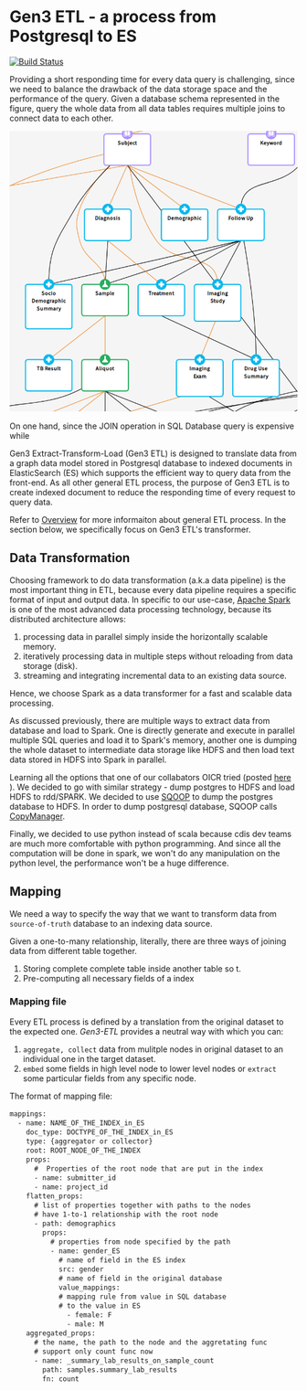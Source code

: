 # Gen3 ETL - a process from Postgresql to ES

[![Build Status](https://travis-ci.com/uc-cdis/tube.svg?branch=feat/test-travis)](https://travis-ci.com/uc-cdis/tube)

Providing a short responding time for every data query is challenging, since we need to balance the drawback of the data storage space and the performance of the query. Given a database schema represented in the figure, query the whole data from all data tables requires multiple joins to connect data to each other.

![Data schema](docs/dictionary.png)

On one hand,  since the JOIN operation in SQL Database query is expensive while 

Gen3 Extract-Transform-Load (Gen3 ETL) is designed to translate data from a graph data model stored in Postgresql database to indexed documents in ElasticSearch (ES) which supports the efficient way to query data from the front-end. As all other general ETL process, the purpose of Gen3 ETL is to create indexed document to reduce the responding time of every request to query data.

Refer to [Overview](docs/OVERVIEW.md) for more informaiton about general ETL process. In the section below, we specifically focus on Gen3 ETL's transformer.
 
## Data Transformation
Choosing framework to do data transformation (a.k.a data pipeline) is the most important thing in ETL, because every data pipeline requires a specific format of input and output data.
In specific to our use-case, [Apache Spark](https://spark.apache.org/) is one of the most advanced data processing technology, because its distributed architecture allows:
 1. processing data in parallel simply inside the horizontally scalable memory.
 2. iteratively processing data in multiple steps without reloading from data storage (disk). 
 3. streaming and integrating incremental data to an existing data source.

Hence, we choose Spark as a data transformer for a fast and scalable data processing. 

As discussed previously, there are multiple ways to extract data from database and load to Spark. One is directly generate and execute in parallel multiple SQL queries and load it to Spark's memory, another one is dumping the whole dataset to intermediate data storage like HDFS and then load text data stored in HDFS into Spark in parallel.  

Learning all the options that one of our collabators OICR tried (posted [here](https://softeng.oicr.on.ca/grant_guo/2017/08/14/spark/) ). We decided to go with similar strategy - dump postgres to HDFS and load HDFS to rdd/SPARK.
We decided to use [SQOOP](https://github.com/apache/sqoop) to dump the postgres database to HDFS. In order to dump postgresql database, SQOOP calls [CopyManager](https://jdbc.postgresql.org/documentation/publicapi/org/postgresql/copy/CopyManager.html).

Finally, we decided to use python instead of scala because cdis dev teams are much more comfortable with python programming. And since all the computation will be done in spark, we won't do any manipulation on the python level, the performance won't be a huge difference.

## Mapping
We need a way to specify the way that we want to transform data from `source-of-truth` database to an indexing data source.

Given a one-to-many relationship, literally, there are three ways of joining data from different table together.
1. Storing complete complete table inside another table so t.
2. Pre-computing all necessary fields of a index 

### Mapping file
Every ETL process is defined by a translation from the original dataset to the expected one. *Gen3-ETL* provides a neutral way with which you can:
 1. `aggregate, collect` data from mulitple nodes in original dataset to an individual one in the target dataset.
 2. `embed` some fields in high level node to lower level nodes or `extract` some particular fields from any specific node.

The format of mapping file:
```
mappings:
  - name: NAME_OF_THE_INDEX_in_ES
    doc_type: DOCTYPE_OF_THE_INDEX_in_ES
    type: {aggregator or collector}
    root: ROOT_NODE_OF_THE_INDEX
    props:
      #  Properties of the root node that are put in the index
      - name: submitter_id
      - name: project_id
    flatten_props:
      # list of properties together with paths to the nodes 
      # have 1-to-1 relationship with the root node
      - path: demographics
        props:
          # properties from node specified by the path
          - name: gender_ES
            # name of field in the ES index
            src: gender
            # name of field in the original database
            value_mappings:
            # mapping rule from value in SQL database 
            # to the value in ES
              - female: F
              - male: M
    aggregated_props:
      # the name, the path to the node and the aggretating func
      # support only count func now
      - name: _summary_lab_results_on_sample_count
        path: samples.summary_lab_results
        fn: count

```
